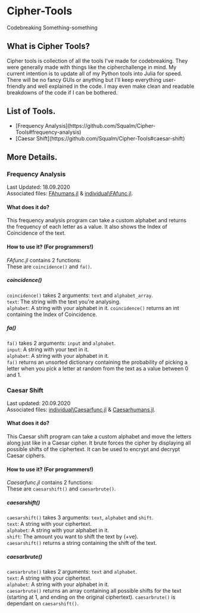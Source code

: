 # Cipher-Tools
Codebreaking Something-something

## What is Cipher Tools?
Cipher tools is collection of all the tools I've made for codebreaking. They were generally made with things like the cipherchallenge in mind. My current intention is to update all of my Python tools into Julia for speed. There will be no fancy GUIs or anything but I'll keep everything user-friendly and well explained in the code. I may even make clean and readable breakdowns of the code if I can be bothered.

## List of Tools.
<ul>
  <li>[Frequency Analysis](https://github.com/Squalm/Cipher-Tools#frequency-analysis)</li>
  <li>[Caesar Shift](https://github.com/Squalm/Cipher-Tools#caesar-shift)
</ul>

## More Details.
### Frequency Analysis
Last Updated: 18.09.2020  
Associated files: [FAhumans.jl](https://github.com/Squalm/Cipher-Tools/blob/master/FAhumans.jl) & [individual\\FAfunc.jl](https://github.com/Squalm/Cipher-Tools/blob/master/individual/FAfunc.jl).  
#### What does it do?
This frequency analysis program can take a custom alphabet and returns the frequency of each letter as a value. It also shows the Index of Coincidence of the text.  
#### How to use it? (For programmers!)
*FAfunc.jl* contains 2 functions:  
These are `coincidence()` and `fa()`.  
##### coincidence()
`coincidence()` takes 2 arguments: `text` and `alphabet_array`.  
`text`: The string with the text you're analysing.  
`alphabet`: A string with your alphabet in it.
`coincidence()` returns an int containing the Index of Coincidence.  
##### fa()
`fa()` takes 2 arguments: `input` and `alphabet`.  
`input`: A string with your text in it.  
`alphabet`: A string with your alphabet in it.  
`fa()` returns an unsorted dictionary containing the probability of picking a letter when you pick a letter at random from the text as a value between 0 and 1.  
### Caesar Shift
Last updated: 20.09.2020  
Associated files: [individual\\Caesarfunc.jl](https://github.com/Squalm/Cipher-Tools/blob/master/individual/Caesarfunc.jl) & [Caesarhumans.jl](https://github.com/Squalm/Cipher-Tools/blob/master/Caesarhumans.jl).
#### What does it do?
This Caesar shift program can take a custom alphabet and move the letters along just like in a Caesar cipher. It brute forces the cipher by displaying all possible shifts of the ciphertext. It can be used to encrypt and decrypt Caesar ciphers.
#### How to use it? (For programmers!)
*Caesarfunc.jl* contains 2 functions:  
These are `caesarshift()` and `caesarbrute()`.
##### caesarshift()
`caesarshift()` takes 3 arguments: `text`, `alphabet` and `shift`.  
`text`: A string with your ciphertext.  
`alphabet`: A string with your alphabet in it.  
`shift`: The amount you want to shift the text by (+ve).  
`caesarshift()` returns a string containing the shift of the text.
##### caesarbrute()
`caesarbrute()` takes 2 arguments: `text` and `alphabet`.  
`text`: A string with your ciphertext.  
`alphabet`: A string with your alphabet in it.  
`caesarbrute()` returns an array containing all possible shifts for the text (starting at 1, and ending on the original ciphertext). `caesarbrute()` is dependant on `caesarshift()`.

